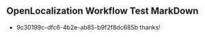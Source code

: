 ## OpenLocalization Workflow Test MarkDown
* 9c30199c-dfc6-4b2e-ab85-b9f2f8dc685b thanks!

<!--HONumber=Sep16_HO1-->


